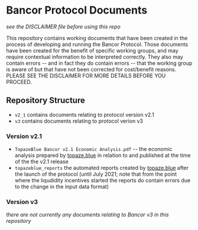# Bancor Protocol Documents

_see the DISCLAIMER file before using this repo_

This repository contains working documents that have been created in the process of developing and running the Bancor Protocol. Those documents have been created for the benefit of specific working groups, and may require contextual information to be interpreted correctly. They also may contain errors -- and in fact they do contain errors -- that the working group is aware of but that have not been corrected for cost/benefit reasons. PLEASE SEE THE DISCLAIMER FOR MORE DETAILS BEFORE YOU PROCEED.

## Repository Structure

- `v2_1` contains documents relating to protocol version v2.1
- `v3` contains documents relating to protocol verion v3

### Version v2.1

- `TopazeBlue Bancor v2.1 Economic Analysis.pdf` -- the economic analysis prepared by [topaze.blue][tb] in relation to and published at the time of the the v2.1 release
- `topazeblue_reports` the automated reports created by [topaze.blue][tb] after the launch of the protocol (until July 2021; note that from the point where the liqudidity incentives started the reports do contain errors due to the change in the input data format)

### Version v3

_there are not currently any documents relating to Bancor v3 in this repository_


[tb]:https://topaze.blue
